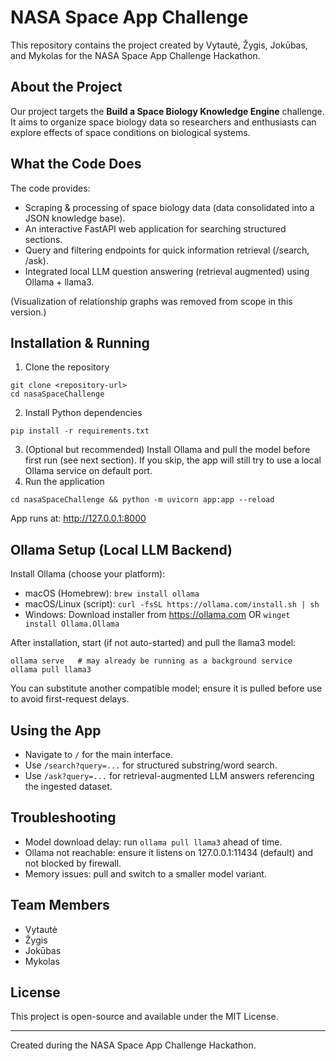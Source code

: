 # NASA Space App Challenge

This repository contains the project created by Vytautė, Žygis, Jokūbas, and Mykolas for the NASA Space App Challenge Hackathon.

## About the Project
Our project targets the **Build a Space Biology Knowledge Engine** challenge. It aims to organize space biology data so researchers and enthusiasts can explore effects of space conditions on biological systems.

## What the Code Does
The code provides:
- Scraping & processing of space biology data (data consolidated into a JSON knowledge base).
- An interactive FastAPI web application for searching structured sections.
- Query and filtering endpoints for quick information retrieval (/search, /ask).
- Integrated local LLM question answering (retrieval augmented) using Ollama + llama3.

(Visualization of relationship graphs was removed from scope in this version.)

## Installation & Running
1. Clone the repository
```
git clone <repository-url>
cd nasaSpaceChallenge
```
2. Install Python dependencies
```
pip install -r requirements.txt
```
3. (Optional but recommended) Install Ollama and pull the model before first run (see next section). If you skip, the app will still try to use a local Ollama service on default port.
4. Run the application 

```
cd nasaSpaceChallenge && python -m uvicorn app:app --reload
```
App runs at: http://127.0.0.1:8000

## Ollama Setup (Local LLM Backend)
Install Ollama (choose your platform):
- macOS (Homebrew): `brew install ollama`
- macOS/Linux (script): `curl -fsSL https://ollama.com/install.sh | sh`
- Windows: Download installer from https://ollama.com OR `winget install Ollama.Ollama`

After installation, start (if not auto-started) and pull the llama3 model:
```
ollama serve   # may already be running as a background service
ollama pull llama3
```
You can substitute another compatible model; ensure it is pulled before use to avoid first-request delays.

## Using the App
- Navigate to `/` for the main interface.
- Use `/search?query=...` for structured substring/word search.
- Use `/ask?query=...` for retrieval-augmented LLM answers referencing the ingested dataset.

## Troubleshooting
- Model download delay: run `ollama pull llama3` ahead of time.
- Ollama not reachable: ensure it listens on 127.0.0.1:11434 (default) and not blocked by firewall.
- Memory issues: pull and switch to a smaller model variant.

## Team Members
- Vytautė
- Žygis
- Jokūbas
- Mykolas

## License
This project is open-source and available under the MIT License.

---
Created during the NASA Space App Challenge Hackathon.

